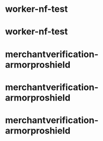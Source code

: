# worker-nf-test
# worker-nf-test
# merchantverification-armorproshield
# merchantverification-armorproshield
# merchantverification-armorproshield
